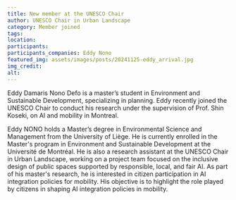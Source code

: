 ```yaml
---
title: New member at the UNESCO Chair
author: UNESCO Chair in Urban Landscape
category: Member joined
tags:
location: 
participants: 
participants_companies: Eddy Nono 
featured_img: assets/images/posts/20241125-eddy_arrival.jpg
img_credit: 
alt:
---
```

Eddy Damaris Nono Defo is a master’s student in Environment and Sustainable Development, specializing in planning. Eddy recently joined the UNESCO Chair to conduct his research under the supervision of Prof. Shin Koseki, on AI and mobility in Montreal.

Eddy NONO holds a Master’s degree in Environmental Science and Management from the University of Liège. He is currently enrolled in the Master's program in Environment and Sustainable Development at the Université de Montréal. He is also a research assistant at the UNESCO Chair in Urban Landscape, working on a project team focused on the inclusive design of public spaces supported by responsible, local, and fair AI. As part of his master's research, he is interested in citizen participation in AI integration policies for mobility. His objective is to highlight the role played by citizens in shaping AI integration policies in mobility.


